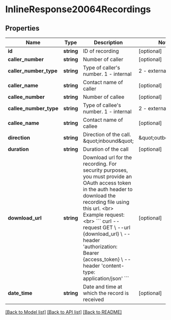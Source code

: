 # InlineResponse20064Recordings

## Properties
Name | Type | Description | Notes
------------ | ------------- | ------------- | -------------
**id** | **string** | ID of recording | [optional] 
**caller_number** | **string** | Number of caller | [optional] 
**caller_number_type** | **string** | Type of caller&#39;s number. 1 - internal | 2 - external | [optional] 
**caller_name** | **string** | Contact name of caller | [optional] 
**callee_number** | **string** | Number of callee | [optional] 
**callee_number_type** | **string** | Type of callee&#39;s number. 1 - internal | 2 - external | [optional] 
**callee_name** | **string** | Contact name of callee | [optional] 
**direction** | **string** | Direction of the call. \&quot;inbound\&quot; | \&quot;outbound\&quot; | [optional] 
**duration** | **string** | Duration of the call | [optional] 
**download_url** | **string** | Download url for the recording. For security purposes, you must provide an OAuth access token in the auth header to download the recording file using this url. &lt;br&gt;  Example request:&lt;br&gt; &#x60;&#x60;&#x60; curl --request GET \\   --url {download_url} \\   --header &#39;authorization: Bearer {access_token} \\   --header &#39;content-type: application/json&#39; &#x60;&#x60;&#x60; | [optional] 
**date_time** | **string** | Date and time at which the record is received | [optional] 

[[Back to Model list]](../README.md#documentation-for-models) [[Back to API list]](../README.md#documentation-for-api-endpoints) [[Back to README]](../README.md)


